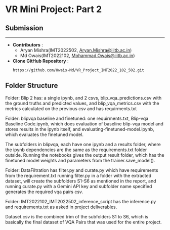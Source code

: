 # VR Mini Project: Part 2

## Submission
----------
- **Contributors** :
  - Aryan Mishra(IMT2022502, Aryan.Mishra@iiitb.ac.in)
  - Md Owais(IMT2022102, Mohammad.Owais@iiitb.ac.in)
- **Clone GitHub Repository** :
  ```
  https://github.com/Owais-Md/VR_Project_IMT2022_102_502.git
  ```
 
## Folder Structure

Folder: Blip 2 has: a single ipynb, and 2 csvs, blip_vqa_predictions.csv with the ground truths and predicted values, and blip_vqa_metrics.csv with the metrics calculated on the previous csv
and has requirments.txt

Folder: blipvqa baseline and finetuned: one requirments.txt, Blip-vqa Baseline Code.ipynb, which does evaluation of baseline blip-vqa model and stores results in the ipynb itself, and evaluating-finetuned-model.ipynb, which evaluates the finetuned model.

The subfolders in blipvqa, each have one ipynb and a results folder, where the ipynb dependencies are the same as the requirements.txt folder outside. Running the notebooks gives the output result folder, which has the finetuned model weights and parameters from the trainer.save_model().

Folder: DataFiltration has filter.py and curate.py which have requirements from the requirement.txt
running filter.py in a folder with the extracted dataset, will create the subfolders S1-S6 as mentioned in the report, and running curate.py with a Gemini API key and subfolder name specified generates the required vqa pairs csv.

Folder: IMT2022102_IMT2022502_inference_script has the inference.py and requirements.txt as asked in project deliverables.

Dataset.csv is the combined trim of the subfolders S1 to S6, which is basically the final dataset of VQA Pairs that was used for the entire project.
